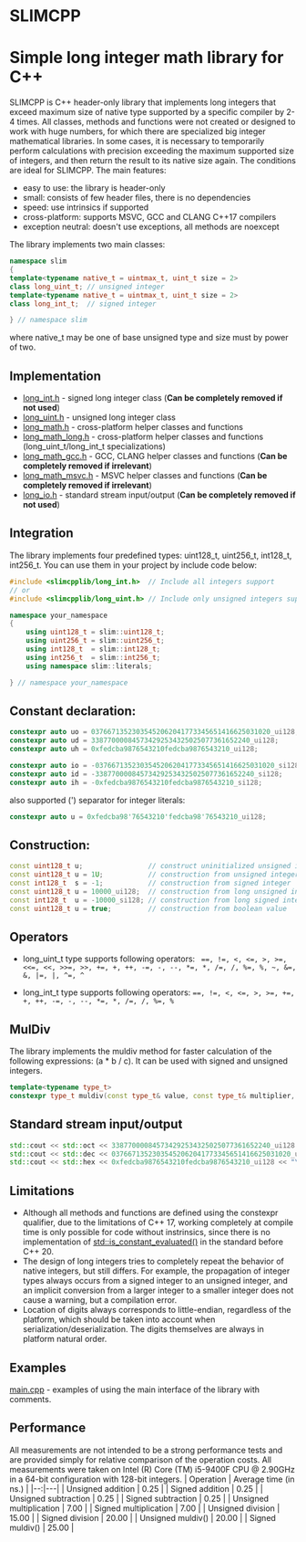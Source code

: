 # SLIMCPP
# Simple long integer math library for C++
SLIMCPP is C++ header-only library that implements long integers that exceed maximum size of native type supported by a specific compiler by 2-4 times. All classes, methods and functions were not created or designed to work with huge numbers, for which there are specialized big integer mathematical libraries. In some cases, it is necessary to temporarily perform calculations with precision exceeding the maximum supported size of integers, and then return the result to its native size again. The conditions are ideal for SLIMCPP.
The main features:
* easy to use: the library is header-only
* small: consists of few header files, there is no dependencies
* speed: use intrinsics if supported
* cross-platform: supports MSVC, GCC and CLANG C++17 compilers
* exception neutral: doesn't use exceptions, all methods are noexсept

The library implements two main classes:
```c++
namespace slim
{
template<typename native_t = uintmax_t, uint_t size = 2>
class long_uint_t; // unsigned integer
template<typename native_t = uintmax_t, uint_t size = 2>
class long_int_t;  // signed integer

} // namespace slim
```
where native_t may be one of base unsigned type and size must by power of two.
## Implementation
* [long_int.h](include/slimcpplib/long_int.h) - signed long integer class (**Can be completely removed if not used**)
* [long_uint.h](include/slimcpplib/long_uint.h) - unsigned long integer class
* [long_math.h](include/slimcpplib/long_math.h) - cross-platform helper classes and functions
* [long_math_long.h](include/slimcpplib/long_math_long.h) - cross-platform helper classes and functions (long_uint_t/long_int_t specializations)
* [long_math_gcc.h](include/slimcpplib/long_math_gcc.h) - GCC, CLANG helper classes and functions (**Can be completely removed if irrelevant**)
* [long_math_msvc.h](include/slimcpplib/long_math_msvc.h) - MSVC helper classes and functions (**Can be completely removed if irrelevant**)
* [long_io.h](include/slimcpplib/long_io.h) - standard stream input/output (**Can be completely removed if not used**)
## Integration
The library implements four predefined types: uint128_t, uint256_t, int128_t, int256_t. You can use them in your project by include code below:
```c++
#include <slimcpplib/long_int.h>  // Include all integers support
// or
#include <slimcpplib/long_uint.h> // Include only unsigned integers support

namespace your_namespace
{
    using uint128_t = slim::uint128_t;
    using uint256_t = slim::uint256_t;
    using int128_t  = slim::int128_t;
    using int256_t  = slim::int256_t;
    using namespace slim::literals;

} // namespace your_namespace
```
## Constant declaration:
```c++
constexpr auto uo = 03766713523035452062041773345651416625031020_ui128;  // octal unsigned integer
constexpr auto ud = 338770000845734292534325025077361652240_ui128;       // decimal unsigned integer
constexpr auto uh = 0xfedcba9876543210fedcba9876543210_ui128;            // hexadecimal unsigned integer

constexpr auto io = -03766713523035452062041773345651416625031020_si128; // octal signed integer
constexpr auto id = -338770000845734292534325025077361652240_si128;      // decimal signed integer
constexpr auto ih = -0xfedcba9876543210fedcba9876543210_si128;           // hexadecimal signed integer
```
also supported (') separator for integer literals:
```c++
constexpr auto u = 0xfedcba98'76543210'fedcba98'76543210_ui128;          // hexadecimal unsigned integer
```
## Construction:
```c++
const uint128_t u;                // construct uninitialized unsigned integer
const uint128_t u = 1U;           // construction from unsigned integer
const int128_t  s = -1;           // construction from signed integer
const uint128_t u = 10000_ui128;  // construction from long unsigned integer
const int128_t  u = -10000_si128; // construction from long signed integer
const uint128_t u = true;         // construction from boolean value
```
## Operators
* long_uint_t type supports following operators:
` ==, !=, <, <=, >, >=, <<=, <<, >>=, >>, +=, +, ++, -=, -, --, *=, *, /=, /, %=, %, ~, &=, &, |=, |, ^=, ^`

* long_int_t type supports following operators:
`==, !=, <, <=, >, >=, +=, +, ++, -=, -, --, *=, *, /=, /, %=, %`
## MulDiv
The library implements the muldiv method for faster calculation of the following expressions: (a * b / c). It can be used with signed and unsigned integers.
```c++
template<typename type_t>
constexpr type_t muldiv(const type_t& value, const type_t& multiplier, const type_t& divider) noexcept;
```
## Standard stream input/output
```c++
std::cout << std::oct << 338770000845734292534325025077361652240_ui128 << "\n";       // octal
std::cout << std::dec << 03766713523035452062041773345651416625031020_ui128 << " \n"; // decimal
std::cout << std::hex << 0xfedcba9876543210fedcba9876543210_ui128 << "\n";            // hexadecimal
```
## Limitations
* Although all methods and functions are defined using the constexpr qualifier, due to the limitations of C++ 17, working completely at compile time is only possible for code without instrinsics, since there is no implementation of [std::is_constant_evaluated()](https://en.cppreference.com/w/cpp/types/is_constant_evaluated) in the standard before C++ 20.
* The design of long integers tries to completely repeat the behavior of native integers, but still differs. For example, the propagation of integer types always occurs from a signed integer to an unsigned integer, and an implicit conversion from a larger integer to a smaller integer does not cause a warning, but a compilation error.
* Location of digits always corresponds to little-endian, regardless of the platform, which should be taken into account when serialization/deserialization. The digits themselves are always in platform natural order.
## Examples
[main.cpp](examples/main.cpp) - examples of using the main interface of the library with comments.
## Performance
All measurements are not intended to be a strong performance tests and are provided simply for relative comparison of the operation costs. All measurements were taken on Intel (R) Core (TM) i5-9400F CPU @ 2.90GHz in a 64-bit configuration with 128-bit integers.
| Operation  | Average time (in ns.)  |
|--:|---|
| Unsigned addition | 0.25 |
| Signed addition  | 0.25 |
| Unsigned subtraction | 0.25 |
| Signed subtraction | 0.25 |
| Unsigned multiplication | 7.00 |
| Signed multiplication | 7.00 |
| Unsigned division | 15.00 |
| Signed division | 20.00 |
| Unsigned muldiv() | 20.00 |
| Signed muldiv() | 25.00 |
